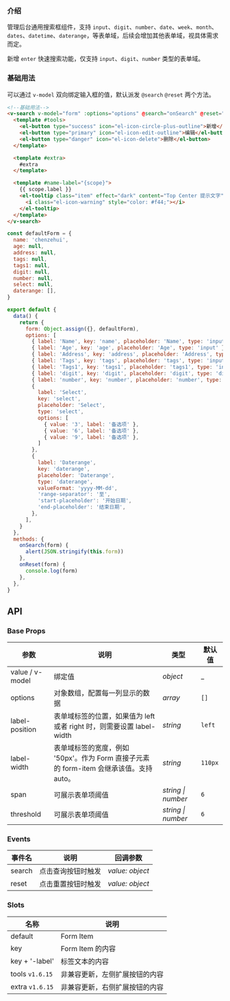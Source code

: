 ### 介绍

管理后台通用搜索框组件，支持 `input`、`digit`、`number`、`date`、`week`、`month`、`dates`、`datetime`、`daterange`，等表单域，后续会增加其他表单域，视具体需求而定。

新增 `enter` 快速搜索功能，仅支持 `input`、`digit`、`number` 类型的表单域。

### 基础用法

可以通过 `v-model` 双向绑定输入框的值，默认派发 `@search`  `@reset` 两个方法。

```html
<!--基础用法-->
<v-search v-model="form" :options="options" @search="onSearch" @reset="onReset">
  <template #tools>
    <el-button type="success" icon="el-icon-circle-plus-outline">新增</el-button>
    <el-button type="primary" icon="el-icon-edit-outline">编辑</el-button>
    <el-button type="danger" icon="el-icon-delete">删除</el-button>
  </template>

  <template #extra>
    #extra
  </template>

  <template #name-label="{scope}">
    {{ scope.label }}
    <el-tooltip class="item" effect="dark" content="Top Center 提示文字" placement="top">
      <i class="el-icon-warning" style="color: #f44;"></i>
    </el-tooltip>
  </template>
</v-search>
```

```js
const defaultForm = {
  name: 'chenzehui',
  age: null,
  address: null,
  tags: null,
  tags1: null,
  digit: null,
  number: null,
  select: null,
  daterange: [],
}

export default {
  data() {
    return {
      form: Object.assign({}, defaultForm),
      options: [
        { label: 'Name', key: 'name', placeholder: 'Name', type: 'input' },
        { label: 'Age', key: 'age', placeholder: 'Age', type: 'input' },
        { label: 'Address', key: 'address', placeholder: 'Address', type: 'input' },
        { label: 'Tags', key: 'tags', placeholder: 'tags', type: 'input' },
        { label: 'Tags1', key: 'tags1', placeholder: 'tags1', type: 'input' },
        { label: 'digit', key: 'digit', placeholder: 'digit', type: 'digit' },
        { label: 'number', key: 'number', placeholder: 'number', type: 'number' },
        {
          label: 'Select',
          key: 'select',
          placeholder: 'Select',
          type: 'select',
          options: [
            { value: '3', label: '备选项' },
            { value: '6', label: '备选项' },
            { value: '9', label: '备选项' },
          ]
        },
        {
          label: 'Daterange',
          key: 'daterange',
          placeholder: 'Daterange',
          type: 'daterange',
          valueFormat: 'yyyy-MM-dd',
          'range-separator': '至',
          'start-placeholder': '开始日期',
          'end-placeholder': '结束日期',
        },
      ],
    }
  },
  methods: {
    onSearch(form) {
      alert(JSON.stringify(this.form))
    },
    onReset(form) {
      console.log(form)
    },
  },
}
```

## API

### Base Props

| 参数   | 说明           | 类型      | 默认值 |
| ------ | -------------- | --------- | ------ |
| value / v-model | 绑定值 | _object_  | _    |
| options | 对象数组，配置每一列显示的数据 | _array_  | `[]`    |
| label-position | 表单域标签的位置，如果值为 left 或者 right 时，则需要设置 label-width | _string_  | `left`    |
| label-width | 表单域标签的宽度，例如 '50px'。作为 Form 直接子元素的 form-item 会继承该值。支持 auto。 | _string_  | `110px`    |
| span | 可展示表单项阈值 | _string \| number_  | `6`    |
| threshold | 可展示表单项阈值 | _string \| number_  | `6`    |

### Events

| 事件名   | 说明           | 回调参数      |
| ------ | -------------- | --------- |
| search | 点击查询按钮时触发   | _value: object_  |
| reset | 点击重置按钮时触发   | _value: object_  | 

### Slots

| 名称   | 说明           | 
| ------ | -------------- | 
| default | Form Item   |
| key | Form Item 的内容   |
| key + '-label' | 标签文本的内容   |  
| tools `v1.6.15` | 非兼容更新，左侧扩展按钮的内容   |  
| extra `v1.6.15` | 非兼容更新，右侧扩展按钮的内容   |  
